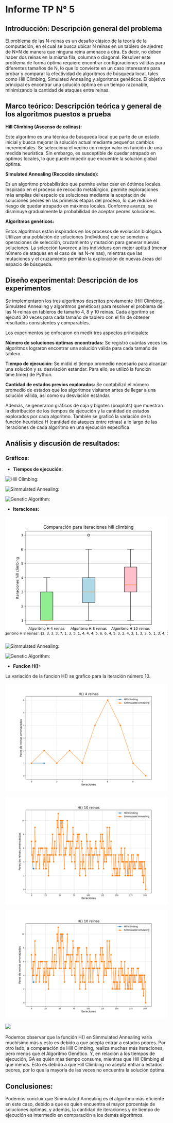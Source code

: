 # **Informe TP N° 5**

## **Introducción: Descripción general del problema**

El problema de las N-reinas es un desafío clásico de la teoría de la computación, en el cual se busca ubicar N reinas en un tablero de ajedrez de N×N de manera que ninguna reina amenace a otra. Es decir, no deben haber dos reinas en la misma fila, columna o diagonal. Resolver este problema de forma óptima requiere encontrar configuraciones válidas para diferentes tamaños de N, lo que lo convierte en un caso interesante para probar y comparar la efectividad de algoritmos de búsqueda local, tales como Hill Climbing, Simulated Annealing y algoritmos genéticos. El objetivo principal es encontrar una solución óptima en un tiempo razonable, minimizando la cantidad de ataques entre reinas.

## **Marco teórico: Descripción teórica y general de los algoritmos puestos a prueba**

**Hill Climbing (Ascenso de colinas):** 

Este algoritmo es una técnica de búsqueda local que parte de un estado inicial y busca mejorar la solución actual mediante pequeños cambios incrementales. Se selecciona el vecino con mejor valor en función de una medida heurística. Sin embargo, es susceptible de quedar atrapado en óptimos locales, lo que puede impedir que encuentre la solución global óptima.

**Simulated Annealing (Recocido simulado):**

Es un algoritmo probabilístico que permite evitar caer en óptimos locales. Inspirado en el proceso de recocido metalúrgico, permite exploraciones más amplias del espacio de soluciones mediante la aceptación de soluciones peores en las primeras etapas del proceso, lo que reduce el riesgo de quedar atrapado en máximos locales. Conforme avanza, se disminuye gradualmente la probabilidad de aceptar peores soluciones.

**Algoritmos genéticos:**

Estos algoritmos están inspirados en los procesos de evolución biológica. Utilizan una población de soluciones (individuos) que se someten a operaciones de selección, cruzamiento y mutación para generar nuevas soluciones. La selección favorece a los individuos con mejor aptitud (menor número de ataques en el caso de las N-reinas), mientras que las mutaciones y el cruzamiento permiten la exploración de nuevas áreas del espacio de búsqueda.

## **Diseño experimental: Descripción de los experimentos**

Se implementaron los tres algoritmos descritos previamente (Hill Climbing, Simulated Annealing y algoritmos genéticos) para resolver el problema de las N-reinas en tableros de tamaño 4, 8 y 10 reinas. Cada algoritmo se ejecutó 30 veces para cada tamaño de tablero con el fin de obtener resultados consistentes y comparables.

Los experimentos se enfocaron en medir tres aspectos principales:

**Número de soluciones óptimas encontradas:** Se registró cuántas veces los algoritmos lograron encontrar una solución válida para cada tamaño de tablero.

**Tiempo de ejecución:** Se midió el tiempo promedio necesario para alcanzar una solución y su desviación estándar. Para ello, se utilizó la función time.time() de Python.

**Cantidad de estados previos explorados:** Se contabilizó el número promedio de estados que los algoritmos visitaron antes de llegar a una solución válida, así como su desviación estándar.

Además, se generaron gráficos de caja y bigotes (boxplots) que muestran la distribución de los tiempos de ejecución y la cantidad de estados explorados por cada algoritmo. También se graficó la variación de la función heurística H (cantidad de ataques entre reinas) a lo largo de las iteraciones de cada algoritmo en una ejecución específica.


## **Análisis y discusión de resultados:**

### **Gráficos:**
- **Tiempos de ejecución:**

 ![Hill Climbing:](https://github.com/paulisuden/ia-uncuyo-2024/blob/main/tp5-busquedas-locales/images/Tiempos%20de%20ejecuci%C3%B3n%20hill%20climbing_boxplot.png) 

![Simmulated Annealing:](https://github.com/paulisuden/ia-uncuyo-2024/blob/main/tp5-busquedas-locales/images/Tiempos%20de%20ejecuci%C3%B3n%20simmulating_boxplot.png) 

![Genetic Algorithm:](https://github.com/paulisuden/ia-uncuyo-2024/blob/main/tp5-busquedas-locales/images/Tiempos%20alg.%20gen%C3%A9tico_boxplot.png)

- **Iteraciones:**

![Hill Climbing:](https://github.com/paulisuden/ia-uncuyo-2024/blob/main/tp5-busquedas-locales/images/Iteraciones%20hill%20climbing_boxplot.png)

![Simmulated Annealing:](https://github.com/paulisuden/ia-uncuyo-2024/blob/main/tp5-busquedas-locales/images/Tiempos%20de%20ejecuci%C3%B3n%20simmulating_boxplot.png)

![Genetic Algorithm:](https://github.com/paulisuden/ia-uncuyo-2024/blob/main/tp5-busquedas-locales/images/Iteraciones%20alg.%20gen%C3%A9tico_boxplot.png)

- **Funcion H():**

La variación de la funcion H() se grafico para la iteración número 10.

![](https://github.com/paulisuden/ia-uncuyo-2024/blob/main/tp5-busquedas-locales/images/H()%204%20reinas_boxplot.png)

![](https://github.com/paulisuden/ia-uncuyo-2024/blob/main/tp5-busquedas-locales/images/H()%2010%20reinas_boxplot.png)

![](https://github.com/paulisuden/ia-uncuyo-2024/blob/main/tp5-busquedas-locales/images/H()%2010%20reinas_boxplot.png)

![](https://github.com/paulisuden/ia-uncuyo-2024/blob/main/tp5-busquedas-locales/images/Variaci%C3%B3n%20H()_boxplot.png)

Podemos observar que la función H() en Simmulated Annealing varía muchísimo más y esto es debido a que acepta entrar a estados peores.  Por otro lado, a comparación de Hill Climbing, realiza muchas más iteraciones, pero menos que el Algoritmo Genético. Y, en relación a los tiempos de ejecución, GA es quién más tiempo consume, mientras que Hill Climbing el que menos. Esto es debido a que Hill Climbing no acepta entrar a estados peores, por lo que la mayoría de las veces no encuentra la solución óptima.

## **Conclusiones:**

Podemos concluir que Simmulated Annealing es el algoritmo más eficiente en este caso, debido a que es quien encuentra el mayor porcentaje de soluciones óptimas, y además, la cantidad de iteraciones y de tiempo de ejecución es intermedio en comparación a los demás algoritmos.








